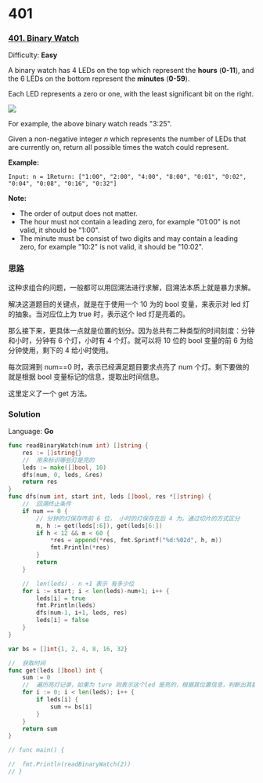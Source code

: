 #  401

 ### [401\. Binary Watch](https://leetcode.com/problems/binary-watch/)

Difficulty: **Easy**


A binary watch has 4 LEDs on the top which represent the **hours** (**0-11**), and the 6 LEDs on the bottom represent the **minutes** (**0-59**).

Each LED represents a zero or one, with the least significant bit on the right.

![](https://upload.wikimedia.org/wikipedia/commons/8/8b/Binary_clock_samui_moon.jpg)

For example, the above binary watch reads "3:25".

Given a non-negative integer _n_ which represents the number of LEDs that are currently on, return all possible times the watch could represent.

**Example:**

```
Input: n = 1Return: ["1:00", "2:00", "4:00", "8:00", "0:01", "0:02", "0:04", "0:08", "0:16", "0:32"]

```

**Note:**  

*   The order of output does not matter.
*   The hour must not contain a leading zero, for example "01:00" is not valid, it should be "1:00".
*   The minute must be consist of two digits and may contain a leading zero, for example "10:2" is not valid, it should be "10:02".




### 思路
这种求组合的问题，一般都可以用回溯法进行求解，回溯法本质上就是暴力求解。

解决这道题目的关键点，就是在于使用一个 10 为的 bool 变量，来表示对 led 灯的抽象。当对应位上为 true 时，表示这个 led 灯是亮着的。

那么接下来，更具体一点就是位置的划分。因为总共有二种类型的时间刻度：分钟和小时，分钟有 6 个灯，小时有 4 个灯。就可以将 10 位的 bool 变量的前 6 为给分钟使用，剩下的 4 给小时使用。

每次回溯到 num==0 时，表示已经满足题目要求点亮了 num 个灯。剩下要做的就是根据 bool 变量标记的信息，提取出时间信息。

这里定义了一个 get 方法。


### Solution

Language: **Go**

```go
func readBinaryWatch(num int) []string {
    res := []string{}
	//  用来标识哪些灯是亮的
	leds := make([]bool, 10)
	dfs(num, 0, leds, &res)
	return res
}
func dfs(num int, start int, leds []bool, res *[]string) {
	//  回溯终止条件
	if num == 0 {
		// 分钟的灯保存咋前 6 位， 小时的灯保存在后 4 为。通过切片的方式区分
		m, h := get(leds[:6]), get(leds[6:])
		if h < 12 && m < 60 {
			*res = append(*res, fmt.Sprintf("%d:%02d", h, m))
			fmt.Println(*res)
		}
		return
	}

	//  len(leds) - n +1 表示 有多少位
	for i := start; i < len(leds)-num+1; i++ {
		leds[i] = true
		fmt.Println(leds)
		dfs(num-1, i+1, leds, res)
		leds[i] = false
	}
}

var bs = []int{1, 2, 4, 8, 16, 32}

//  获取时间
func get(leds []bool) int {
	sum := 0
	//  遍历亮灯记录，如果为 ture 则表示这个led 是亮的，根据其位置信息，判断出其数值是多少
	for i := 0; i < len(leds); i++ {
		if leds[i] {
			sum += bs[i]
		}
	}
	return sum
}

// func main() {

// 	fmt.Println(readBinaryWatch(2))
// }
```